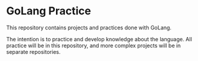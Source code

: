 # GoLang Practice

This repository contains projects and practices done with GoLang.

The intention is to practice and develop knowledge about the language. All practice will be in this repository, and more complex projects will be in separate repositories.
